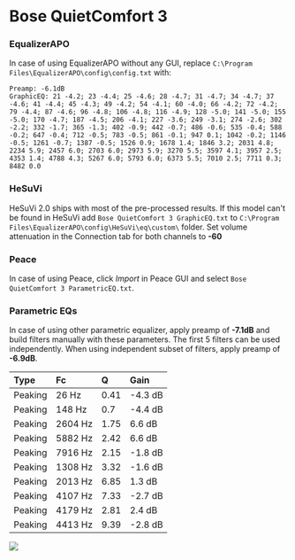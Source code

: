 # Bose QuietComfort 3

### EqualizerAPO
In case of using EqualizerAPO without any GUI, replace `C:\Program Files\EqualizerAPO\config\config.txt`
with:
```
Preamp: -6.1dB
GraphicEQ: 21 -4.2; 23 -4.4; 25 -4.6; 28 -4.7; 31 -4.7; 34 -4.7; 37 -4.6; 41 -4.4; 45 -4.3; 49 -4.2; 54 -4.1; 60 -4.0; 66 -4.2; 72 -4.2; 79 -4.4; 87 -4.6; 96 -4.8; 106 -4.8; 116 -4.9; 128 -5.0; 141 -5.0; 155 -5.0; 170 -4.7; 187 -4.5; 206 -4.1; 227 -3.6; 249 -3.1; 274 -2.6; 302 -2.2; 332 -1.7; 365 -1.3; 402 -0.9; 442 -0.7; 486 -0.6; 535 -0.4; 588 -0.2; 647 -0.4; 712 -0.5; 783 -0.5; 861 -0.1; 947 0.1; 1042 -0.2; 1146 -0.5; 1261 -0.7; 1387 -0.5; 1526 0.9; 1678 1.4; 1846 3.2; 2031 4.8; 2234 5.9; 2457 6.0; 2703 6.0; 2973 5.9; 3270 5.5; 3597 4.1; 3957 2.5; 4353 1.4; 4788 4.3; 5267 6.0; 5793 6.0; 6373 5.5; 7010 2.5; 7711 0.3; 8482 0.0
```

### HeSuVi
HeSuVi 2.0 ships with most of the pre-processed results. If this model can't be found in HeSuVi add
`Bose QuietComfort 3 GraphicEQ.txt` to `C:\Program Files\EqualizerAPO\config\HeSuVi\eq\custom\` folder.
Set volume attenuation in the Connection tab for both channels to **-60**

### Peace
In case of using Peace, click *Import* in Peace GUI and select `Bose QuietComfort 3 ParametricEQ.txt`.

### Parametric EQs
In case of using other parametric equalizer, apply preamp of **-7.1dB** and build filters manually
with these parameters. The first 5 filters can be used independently.
When using independent subset of filters, apply preamp of **-6.9dB**.

| Type    | Fc      |    Q | Gain    |
|:--------|:--------|:-----|:--------|
| Peaking | 26 Hz   | 0.41 | -4.3 dB |
| Peaking | 148 Hz  | 0.7  | -4.4 dB |
| Peaking | 2604 Hz | 1.75 | 6.6 dB  |
| Peaking | 5882 Hz | 2.42 | 6.6 dB  |
| Peaking | 7916 Hz | 2.15 | -1.8 dB |
| Peaking | 1308 Hz | 3.32 | -1.6 dB |
| Peaking | 2013 Hz | 6.85 | 1.3 dB  |
| Peaking | 4107 Hz | 7.33 | -2.7 dB |
| Peaking | 4179 Hz | 2.81 | 2.4 dB  |
| Peaking | 4413 Hz | 9.39 | -2.8 dB |

![](https://raw.githubusercontent.com/jaakkopasanen/AutoEq/master/results/headphonecom/sbaf-serious/Bose%20QuietComfort%203/Bose%20QuietComfort%203.png)